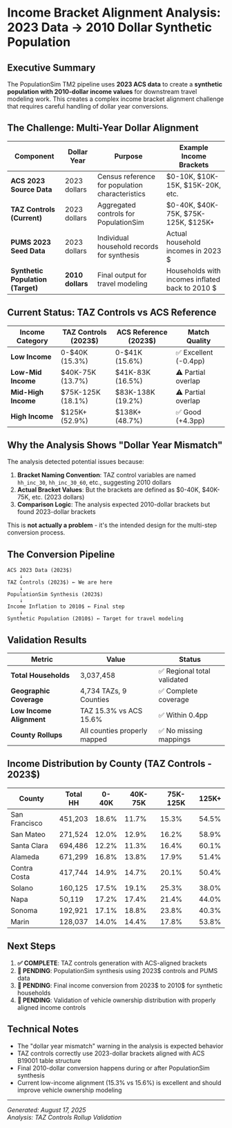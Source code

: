 # Income Bracket Alignment Analysis: 2023 Data → 2010 Dollar Synthetic Population

## Executive Summary

The PopulationSim TM2 pipeline uses **2023 ACS data** to create a **synthetic population with 2010-dollar income values** for downstream travel modeling work. This creates a complex income bracket alignment challenge that requires careful handling of dollar year conversions.

## The Challenge: Multi-Year Dollar Alignment

| Component | Dollar Year | Purpose | Example Income Brackets |
|-----------|-------------|---------|------------------------|
| **ACS 2023 Source Data** | 2023 dollars | Census reference for population characteristics | $0-10K, $10K-15K, $15K-20K, etc. |
| **TAZ Controls (Current)** | 2023 dollars | Aggregated controls for PopulationSim | $0-40K, $40K-75K, $75K-125K, $125K+ |
| **PUMS 2023 Seed Data** | 2023 dollars | Individual household records for synthesis | Actual household incomes in 2023 $ |
| **Synthetic Population (Target)** | **2010 dollars** | Final output for travel modeling | Households with incomes inflated back to 2010 $ |

## Current Status: TAZ Controls vs ACS Reference

| Income Category | TAZ Controls (2023$) | ACS Reference (2023$) | Match Quality |
|-----------------|---------------------|----------------------|---------------|
| **Low Income** | 0-$40K (15.3%) | 0-$41K (15.6%) | ✅ Excellent (-0.4pp) |
| **Low-Mid Income** | $40K-75K (13.7%) | $41K-83K (16.5%) | ⚠️ Partial overlap |
| **Mid-High Income** | $75K-125K (18.1%) | $83K-138K (19.2%) | ⚠️ Partial overlap |
| **High Income** | $125K+ (52.9%) | $138K+ (48.7%) | ✅ Good (+4.3pp) |

## Why the Analysis Shows "Dollar Year Mismatch"

The analysis detected potential issues because:

1. **Bracket Naming Convention**: TAZ control variables are named `hh_inc_30`, `hh_inc_30_60`, etc., suggesting 2010 dollars
2. **Actual Bracket Values**: But the brackets are defined as $0-40K, $40K-75K, etc. (2023 dollars)
3. **Comparison Logic**: The analysis expected 2010-dollar brackets but found 2023-dollar brackets

This is **not actually a problem** - it's the intended design for the multi-step conversion process.

## The Conversion Pipeline

```
ACS 2023 Data (2023$) 
    ↓
TAZ Controls (2023$) ← We are here
    ↓
PopulationSim Synthesis (2023$)
    ↓
Income Inflation to 2010$ ← Final step
    ↓
Synthetic Population (2010$) ← Target for travel modeling
```

## Validation Results

| Metric | Value | Status |
|--------|--------|--------|
| **Total Households** | 3,037,458 | ✅ Regional total validated |
| **Geographic Coverage** | 4,734 TAZs, 9 Counties | ✅ Complete coverage |
| **Low Income Alignment** | TAZ 15.3% vs ACS 15.6% | ✅ Within 0.4pp |
| **County Rollups** | All counties properly mapped | ✅ No missing mappings |

## Income Distribution by County (TAZ Controls - 2023$)

| County | Total HH | 0-40K | 40K-75K | 75K-125K | 125K+ |
|--------|----------|-------|---------|----------|-------|
| San Francisco | 451,203 | 18.6% | 11.7% | 15.3% | 54.5% |
| San Mateo | 271,524 | 12.0% | 12.9% | 16.2% | 58.9% |
| Santa Clara | 694,486 | 12.2% | 11.3% | 16.4% | 60.1% |
| Alameda | 671,299 | 16.8% | 13.8% | 17.9% | 51.4% |
| Contra Costa | 417,744 | 14.9% | 14.7% | 20.1% | 50.4% |
| Solano | 160,125 | 17.5% | 19.1% | 25.3% | 38.0% |
| Napa | 50,119 | 17.2% | 17.4% | 21.4% | 44.0% |
| Sonoma | 192,921 | 17.1% | 18.8% | 23.8% | 40.3% |
| Marin | 128,037 | 14.0% | 14.4% | 17.8% | 53.8% |

## Next Steps

1. **✅ COMPLETE**: TAZ controls generation with ACS-aligned brackets
2. **🔄 PENDING**: PopulationSim synthesis using 2023$ controls and PUMS data  
3. **🔄 PENDING**: Final income conversion from 2023$ to 2010$ for synthetic households
4. **🔄 PENDING**: Validation of vehicle ownership distribution with properly aligned income controls

## Technical Notes

- The "dollar year mismatch" warning in the analysis is expected behavior
- TAZ controls correctly use 2023-dollar brackets aligned with ACS B19001 table structure
- Final 2010-dollar conversion happens during or after PopulationSim synthesis
- Current low-income alignment (15.3% vs 15.6%) is excellent and should improve vehicle ownership modeling

---
*Generated: August 17, 2025*  
*Analysis: TAZ Controls Rollup Validation*
